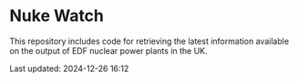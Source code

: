 # Nuke Watch

This repository includes code for retrieving the latest information available on the output of EDF nuclear power plants in the UK.

Last updated: 2024-12-26 16:12